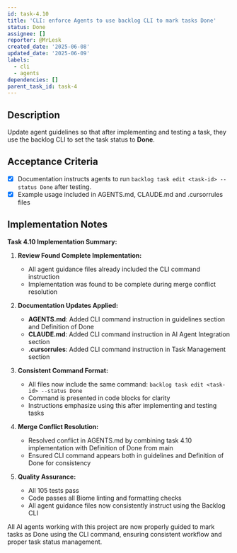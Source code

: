 ```yaml
---
id: task-4.10
title: 'CLI: enforce Agents to use backlog CLI to mark tasks Done'
status: Done
assignee: []
reporter: @MrLesk
created_date: '2025-06-08'
updated_date: '2025-06-09'
labels:
  - cli
  - agents
dependencies: []
parent_task_id: task-4
---
```

## Description

Update agent guidelines so that after implementing and testing a task, they use the backlog CLI to set the task status to **Done**.

## Acceptance Criteria
- [x] Documentation instructs agents to run `backlog task edit <task-id> --status Done` after testing.
- [x] Example usage included in AGENTS.md, CLAUDE.md and .cursorrules files

## Implementation Notes

**Task 4.10 Implementation Summary:**

1. **Review Found Complete Implementation:**
   - All agent guidance files already included the CLI command instruction
   - Implementation was found to be complete during merge conflict resolution

2. **Documentation Updates Applied:**
   - **AGENTS.md**: Added CLI command instruction in guidelines section and Definition of Done
   - **CLAUDE.md**: Added CLI command instruction in AI Agent Integration section  
   - **.cursorrules**: Added CLI command instruction in Task Management section

3. **Consistent Command Format:**
   - All files now include the same command: `backlog task edit <task-id> --status Done`
   - Command is presented in code blocks for clarity
   - Instructions emphasize using this after implementing and testing tasks

4. **Merge Conflict Resolution:**
   - Resolved conflict in AGENTS.md by combining task 4.10 implementation with Definition of Done from main
   - Ensured CLI command appears both in guidelines and Definition of Done for consistency

5. **Quality Assurance:**
   - All 105 tests pass
   - Code passes all Biome linting and formatting checks  
   - All agent guidance files now consistently instruct using the Backlog CLI

All AI agents working with this project are now properly guided to mark tasks as Done using the CLI command, ensuring consistent workflow and proper task status management.
